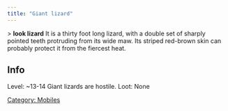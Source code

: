 ```yaml
---
title: "Giant lizard"
---
```


\> **look lizard**
It is a thirty foot long lizard, with a double set of sharply pointed
teeth
protruding from its wide maw. Its striped red-brown skin can probably
protect
it from the fiercest heat.

## Info

Level: ~13-14
Giant lizards are hostile.
Loot: None

[Category: Mobiles](Category:_Mobiles "wikilink")